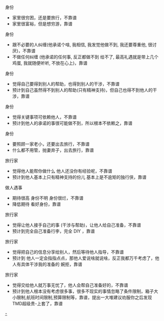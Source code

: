
身份
- 家里很穷困，还是要旅行，不靠谱
- 家里很富裕，但是想穷游，靠谱

身份
- 跟不必要的人纠缠(他承诺个啥, 我相信, 我发觉他做不到, 我还要尊重他, 很讨厌)，不靠谱
- 不做任何纠缠 (他承诺的任何事, 反正都做不到 给不了, 最高礼遇就是带上几个鸡蛋, 我就随便听听, 不放在心上)，靠谱

身份
- 觉得自己要得到别人的帮助，也得到别人的干涉，不靠谱
- 预计到自己虽然得不到别人的帮助(只有精神支持)，但自己也得不到他人的干涉，靠谱

身份
- 觉得关键事项可依赖他人，不靠谱
- 预计到他人的承诺的事很可能做不到，所以根本不依赖之，靠谱

身份
- 要照顾一家老小，还要出去旅行，不靠谱
- 什么都不用管，抛妻弃子，出去旅行，靠谱

旅行家
- 觉得他人能帮你做什么 他人还没你有经验呢，不靠谱
- 预计到他人基本上只有精神支持的份儿 基本上是不逾矩的独行侠，靠谱

做人遇事
- 期待很高 身份不明 身份很烂，不靠谱
- 降低期待 看好身份，靠谱

旅行家
- 觉得让他人接手自己的事 (干涉与帮助)，让他人给自己准备，不靠谱
- 预计到完全自己准备行李，完全 DIY ，靠谱

旅行家
- 觉得把自己的信息分享给别人，然后等待他人指导，不靠谱
- 预计到 他人一定会指指点点，那他人爱说啥就说啥，反正我都万千考虑了，他人有具体干涉我的准备的 婉拒，靠谱

旅行家
- 觉得交给他人就万事无忧了，他人会帮自己准备好的，不靠谱
- 预计到他人根本没有考虑很多事，很多不现实的事情忽略了条件限制，箱子大小限制,航班时间限制,预算限制等，靠谱，提出一大堆建议劝服你之后发现TMD超级贵-上套了，靠谱




[-](https://github.com/7900ms/000nottheater_deserted_systemlibrary/blob/master/supplementary/slang-不要老想着花了钱haoxiang就是别人的事情了.md#没有旅行家精神的)

